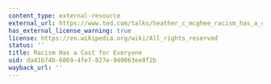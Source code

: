 ```yaml
---
content_type: external-resource
external_url: https://www.ted.com/talks/heather_c_mcghee_racism_has_a_cost_for_everyone?language=en#t-5460
has_external_license_warning: true
license: https://en.wikipedia.org/wiki/All_rights_reserved
status: ''
title: Racism Has a Cost for Everyone
uid: da41b74b-6869-4fe7-827e-940063ee8f2b
wayback_url: ''
---
```

